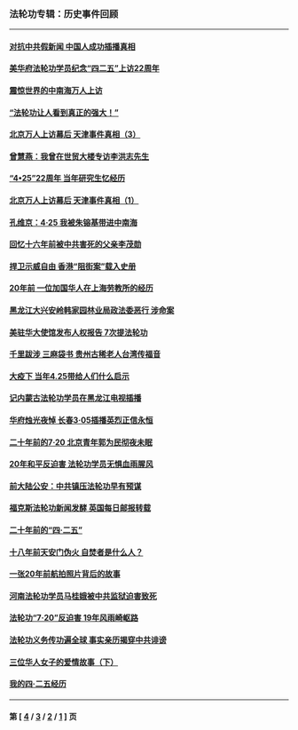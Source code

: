 ### 法轮功专辑：历史事件回顾
---
#### [对抗中共假新闻 中国人成功插播真相](../../pages/nf5793/n12910618.md?07220430) 
#### [美华府法轮功学员纪念“四二五”上访22周年](../../pages/nf5793/n12904445.md?07220430) 
#### [震惊世界的中南海万人上访](../../pages/nf5793/n12903976.md?07220430) 
#### [“法轮功让人看到真正的强大！”](../../pages/nf5793/n12903195.md?07220430) 
#### [北京万人上访幕后 天津事件真相（3）](../../pages/nf5793/n12902807.md?07220430) 
#### [曾慧燕：我曾在世贸大楼专访李洪志先生](../../pages/nf5793/n12898729.md?07220430) 
#### [“4•25”22周年 当年研究生忆经历](../../pages/nf5793/n12894152.md?07220430) 
#### [北京万人上访幕后 天津事件真相（1）](../../pages/nf5793/n12885174.md?07220430) 
#### [孔维京：4·25 我被朱镕基带进中南海](../../pages/nf5793/n12864987.md?07220430) 
#### [回忆十六年前被中共害死的父亲李茂勋](../../pages/nf5793/n12880270.md?07220430) 
#### [捍卫示威自由 香港“阻街案”载入史册](../../pages/nf5793/n12811245.md?07220430) 
#### [20年前 一位加国华人在上海劳教所的经历](../../pages/nf5793/n12707932.md?07220430) 
#### [黑龙江大兴安岭韩家园林业局政法委恶行 涉命案](../../pages/nf5793/n12622815.md?07220430) 
#### [美驻华大使馆发布人权报告 7次提法轮功](../../pages/nf5793/n12520541.md?07220430) 
#### [千里跋涉 三麻袋书 贵州古稀老人台湾传福音](../../pages/nf5793/n12198750.md?07220430) 
#### [大疫下 当年4.25带给人们什么启示](../../pages/nf5793/n12058565.md?07220430) 
#### [记内蒙古法轮功学员在黑龙江电视插播](../../pages/nf5793/n11699194.md?07220430) 
#### [华府烛光夜悼 长春3·05插播英烈正信永恒](../../pages/nf5793/n11397432.md?07220430) 
#### [二十年前的7·20 北京青年郭为民彻夜未眠](../../pages/nf5793/n11354195.md?07220430) 
#### [20年和平反迫害 法轮功学员无惧血雨腥风](../../pages/nf5793/n11348279.md?07220430) 
#### [前大陆公安：中共镇压法轮功早有预谋](../../pages/nf5793/n11352168.md?07220430) 
#### [福克斯法轮功新闻发酵  英国每日邮报转载](../../pages/nf5793/n11285952.md?07220430) 
#### [二十年前的“四·二五”](../../pages/nf5793/n11207639.md?07220430) 
#### [十八年前天安门伪火 自焚者是什么人？](../../pages/nf5793/n10996556.md?07220430) 
#### [一张20年前航拍照片背后的故事](../../pages/nf5793/n10693797.md?07220430) 
#### [河南法轮功学员马桂娥被中共监狱迫害致死](../../pages/nf5793/n10684974.md?07220430) 
#### [法轮功“7‧20”反迫害 19年风雨崎岖路](../../pages/nf5793/n10570834.md?07220430) 
#### [法轮功义务传功遍全球 事实亲历揭穿中共诽谤](../../pages/nf5793/n10581061.md?07220430) 
#### [三位华人女子的爱情故事（下）](../../pages/nf5793/n10435541.md?07220430) 
#### [我的四·二五经历](../../pages/nf5793/n10347081.md?07220430) 

---
#### 第 [ [4](./4.md?07220430) / [3](./3.md?07220430) / [2](./2.md?07220430) / [1](./1.md?07220430) ] 页
